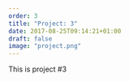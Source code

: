 ```yaml
---
order: 3
title: "Project: 3"
date: 2017-08-25T09:14:21+01:00
draft: false
image: "project.png"
---
```


This is project #3